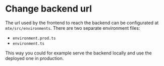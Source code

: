 # Change backend url

The url used by the frontend to reach the backend can be configurated at `mte/src/environments`. There are two separate environment files:

- `environment.prod.ts`
- `environment.ts`

This way you could for example serve the backend locally and use the deployed one in production.